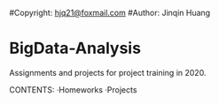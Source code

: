 #Copyright: hjq21@foxmail.com
#Author: Jinqin Huang

# BigData-Analysis
Assignments and projects for project training in 2020.

CONTENTS:
·Homeworks
·Projects

